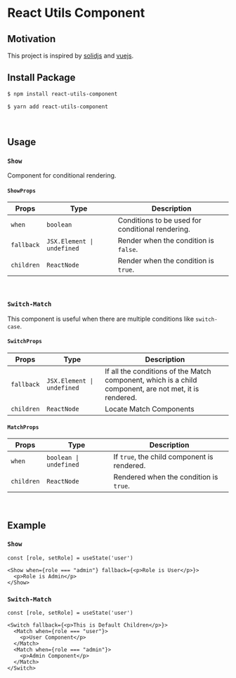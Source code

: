 # React Utils Component
## Motivation
This project is inspired by [solidjs](https://www.solidjs.com/) and [vuejs](https://vuejs.org/).

## Install Package

```bash
$ npm install react-utils-component
```

```bash
$ yarn add react-utils-component
```

<br />

## Usage

### `Show`
Component for conditional rendering.

#### `ShowProps`
Props|Type|Description
---|---|---
`when`|`boolean`|Conditions to be used for conditional rendering.
`fallback`|`JSX.Element \| undefined`|Render when the condition is `false`.
`children`|`ReactNode`|Render when the condition is `true`.

<br />

### `Switch-Match`
This component is useful when there are multiple conditions like `switch-case`.

#### `SwitchProps`
Props|Type|Description
---|---|---
`fallback`|`JSX.Element \| undefined`|If all the conditions of the Match component, which is a child component, are not met, it is rendered.
`children`|`ReactNode`|Locate Match Components

#### `MatchProps`
Props|Type|Description
---|---|---
`when`|`boolean \| undefined`|If `true`, the child component is rendered.
`children`|`ReactNode`|Rendered when the condition is `true`.

<br />

## Example

### `Show`
```tsx
const [role, setRole] = useState('user')

<Show when={role === "admin"} fallback={<p>Role is User</p>}>
  <p>Role is Admin</p>
</Show>
```

### `Switch-Match`
```tsx
const [role, setRole] = useState('user')

<Switch fallback={<p>This is Default Children</p>}>
  <Match when={role === "user"}>
    <p>User Component</p>
  </Match>
  <Match when={role === "admin"}>
    <p>Admin Component</p>
  </Match>
</Switch>
```